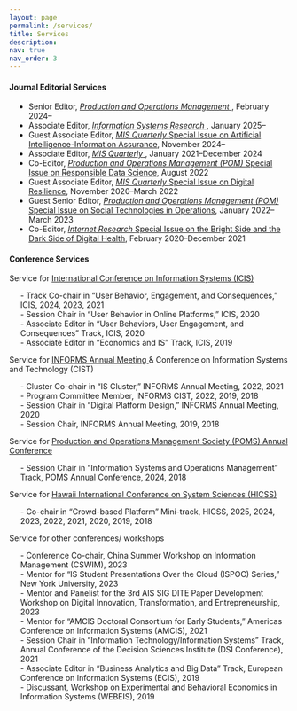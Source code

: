 ```yaml
---
layout: page
permalink: /services/
title: Services
description: 
nav: true
nav_order: 3
---
```


#### Journal Editorial Services
<ul style="list-style-type: disc; padding-left: 35px;">
	<li>Senior Editor, <a href="https://www.poms.org/pomjournal/departments/dpit"> <em>Production and Operations Management</em> </a>, February 2024–</li>
  	<li>Associate Editor, <a href="https://pubsonline.informs.org/page/isre/editorial-board"> <em>Information Systems Research</em> </a>, January 2025–</li>
  	<li>Guest Associate Editor, <a href="https://misq.umn.edu/call-for-papers-ai-ia"><em>MIS Quarterly </em>Special Issue on Artificial Intelligence-Information Assurance</a>, November 2024–</li>
  	<li>Associate Editor, <a href="https://misq.org/board"> <em>MIS Quarterly</em> </a>, January 2021–December 2024</li>
  	<li>Co-Editor, <a href="http://poms.org/cfp_POM_SI_ResDataScience.pdf"><em>Production and Operations Management (POM) </em>Special Issue on Responsible Data Science</a>, August 2022</li>
  	<li>Guest Associate Editor, <a href="https://misq.org/skin/frontend/default/misq/pdf/CurrentCalls/DigitalResilience.pdf"><em>MIS Quarterly </em>Special Issue on Digital Resilience</a>, November 2020–March 2022</li>
  	<li>Guest Senior Editor, <a href="https://www.poms.org/sites/default/files/callforpapers/POM%20Social%20Technology%20special%20issue.pdf"><em>Production and Operations Management (POM) </em> Special Issue on Social Technologies in Operations</a>, January 2022–March 2023</li>
  	<li>Co-Editor, <a href="https://www.emeraldgrouppublishing.com/journal/intr/bright-side-and-dark-side-digital-health"><em>Internet Research </em>Special Issue on the Bright Side and the Dark Side of Digital Health</a>, February 2020–December 2021</li>
</ul>

#### Conference Services
Service for <a href="https://aisel.aisnet.org/icis"> International Conference on Information Systems (ICIS) </a> 
<ul style="list-style-type: none; padding-left: 20px;">
  	<li>- Track Co-chair in “User Behavior, Engagement, and Consequences,” ICIS, 2024, 2023, 2021</li>
  	<li>- Session Chair in “User Behavior in Online Platforms,” ICIS, 2020</li>
  	<li>- Associate Editor in “User Behaviors, User Engagement, and Consequences” Track, ICIS, 2020</li>
  	<li>- Associate Editor in “Economics and IS” Track, ICIS, 2019</li>
</ul>

Service for <a href="https://www.informs.org/Meetings-Conferences"> INFORMS Annual Meeting </a> & Conference on Information Systems and Technology (CIST)
<ul style="list-style-type: none; padding-left: 20px;">
  	<li>- Cluster Co-chair in “IS Cluster,” INFORMS Annual Meeting, 2022, 2021</li>
  	<li>- Program Committee Member, INFORMS CIST, 2022, 2019, 2018</li>
  	<li>- Session Chair in “Digital Platform Design,” INFORMS Annual Meeting, 2020</li>
  	<li>- Session Chair, INFORMS Annual Meeting, 2019, 2018</li>
</ul>

Service for <a href="https://www.poms.org/conferences"> Production and Operations Management Society (POMS) Annual Conference </a> 
<ul style="list-style-type: none; padding-left: 20px;">
  	<li>- Session Chair in “Information Systems and Operations Management” Track, POMS Annual Conference, 2024, 2018</li>
</ul>

Service for <a href="https://hicss.hawaii.edu/"> Hawaii International Conference on System Sciences (HICSS) </a> 
<ul style="list-style-type: none; padding-left: 20px;">
  	<li>- Co-chair in “Crowd-based Platform” Mini-track, HICSS, 2025, 2024, 2023, 2022, 2021, 2020, 2019, 2018</li>
</ul>

Service for other conferences/ workshops
<ul style="list-style-type: none; padding-left: 20px;">
  	<li>- Conference Co-chair, China Summer Workshop on Information Management (CSWIM), 2023</li>
  	<li>- Mentor for “IS Student Presentations Over the Cloud (ISPOC) Series,” New York University, 2023</li>
  	<li>- Mentor and Panelist for the 3rd AIS SIG DITE Paper Development Workshop on Digital Innovation, Transformation, and Entrepreneurship, 2023</li>
  	<li>- Mentor for “AMCIS Doctoral Consortium for Early Students,” Americas Conference on Information Systems (AMCIS), 2021</li>
  	<li>- Session Chair in “Information Technology/Information Systems” Track, Annual Conference of the Decision Sciences Institute (DSI Conference), 2021</li>
  	<li>- Associate Editor in “Business Analytics and Big Data” Track, European Conference on Information Systems (ECIS), 2019</li>
  	<li>- Discussant, Workshop on Experimental and Behavioral Economics in Information Systems (WEBEIS), 2019</li>
</ul>